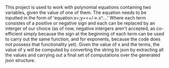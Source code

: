 This project is used to work with polynomial equations containing two variables, given the value of one of them.
The equation needs to be inputted in the form of 'equation:x=<xVal>;y=<+/-><num>.x^<num>....'
Where each term consistes of a positive or negative sign and each <num> can be replaced by an interger of our choice (as of now, negative intergers aren't accepted, as co-efficient simply because the sign at the beginning of each term can be used to carry out the same function,
and for exponents, because the code does not possess that functionality yet).
Given the value of x and the terms, the value of y will be computed by converting the string to json by extracting all the values and carrying out a final set of computations over the generated json structure.
